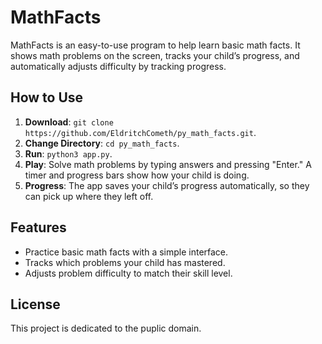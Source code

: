 # MathFacts

MathFacts is an easy-to-use program to help learn basic math facts. It shows math problems on the screen, tracks your child’s progress, and automatically adjusts difficulty by tracking progress.

## How to Use

1. **Download**: `git clone https://github.com/EldritchCometh/py_math_facts.git`.
2. **Change Directory**: `cd py_math_facts`.
2. **Run**: `python3 app.py`.
3. **Play**: Solve math problems by typing answers and pressing "Enter." A timer and progress bars show how your child is doing.
4. **Progress**: The app saves your child’s progress automatically, so they can pick up where they left off.

## Features

- Practice basic math facts with a simple interface.
- Tracks which problems your child has mastered.
- Adjusts problem difficulty to match their skill level.

## License

This project is dedicated to the puplic domain.
